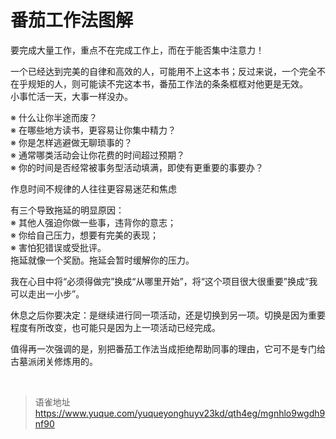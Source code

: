 # 番茄工作法图解
要完成大量工作，重点不在完成工作上，而在于能否集中注意力！

一个已经达到完美的自律和高效的人，可能用不上这本书；反过来说，一个完全不在乎规矩的人，则可能读不完这本书，番茄工作法的条条框框对他更是无效。  
小事忙活一天，大事一样没办。

※ 什么让你半途而废？  
※ 在哪些地方读书，更容易让你集中精力？  
※ 你是怎样逃避做无聊琐事的？  
※ 通常哪类活动会让你花费的时间超过预期？  
※ 你的时间是否经常被事务型活动填满，即使有更重要的事要办？

作息时间不规律的人往往更容易迷茫和焦虑

有三个导致拖延的明显原因：  
※ 其他人强迫你做一些事，违背你的意志；  
※ 你给自己压力，想要有完美的表现；  
※ 害怕犯错误或受批评。  
拖延就像一个奖励。拖延会暂时缓解你的压力。

我在心目中将“必须得做完”换成“从哪里开始”，将“这个项目很大很重要”换成“我可以走出一小步”。

休息之后你要决定：是继续进行同一项活动，还是切换到另一项。切换是因为重要程度有所改变，也可能只是因为上一项活动已经完成。

值得再一次强调的是，别把番茄工作法当成拒绝帮助同事的理由，它可不是专门给古墓派闭关修炼用的。

<br>
  
> 语雀地址 https://www.yuque.com/yuqueyonghuyv23kd/qth4eg/mgnhlo9wgdh9nf90